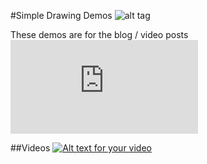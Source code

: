 #Simple Drawing Demos
![alt tag](http://nccastaff.bournemouth.ac.uk/jmacey/GraphicsLib/Demos/BlankNGL.png)

These demos are for the blog / video posts ![here](http://jonmacey.blogspot.co.uk/2014/11/drawing-with-modern-opengl.html)

##Videos
[![Alt text for your video](http://img.youtube.com/vi/nRm-szvVUP8/0.jpg)](https://www.youtube.com/watch?v=nRm-szvVUP8&feature=youtube_gdata_player)
